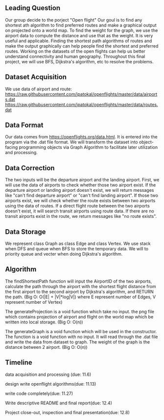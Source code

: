 ## Leading Question 
   
   Our group decide to the porject "Open flight" Our goul is to find any shortest ath algorithm to find preferred routes and make a graphical output on projected onto a world map. To find the weight for the graph, we use the airport data to compute the distance and use that as the weight. It is very useful and applicable. Finding the shortest path algorithms of routes and make the output graphically can help people find the shortest and preferred routes. Working on the datasets of the open flights can help us better understand connectivity and human geography. Throughout this final project, we will use BFS, Dijkstra's algorithm, etc to resolve the problems.

## Dataset Acquisition

We use data of airport and route: 
https://raw.githubusercontent.com/jpatokal/openflights/master/data/airports.dat
https://raw.githubusercontent.com/jpatokal/openflights/master/data/routes.dat

## Data Format

Our data comes from https://openflights.org/data.html. It is entered into the program via the .dat file format. We will transform the dataset into object-facing programming objects via Graph Algorithm to facilitate later utilization and processing.

## Data Correction

The two inputs will be the departure airport and the landing airport. First, we will use the data of airports to check whether those two airport exist. If the departure airport or landing airport doesn't exist, we will return messages like "can't find departure airport" or "can't find landing airport". If those two airports exist, we will check whether the route exists between two airports using the data of routes. If a direct flight route between the two airports doesn't exist, it will search transit airports using route data. If there are no transit airports exist in the route, we return messages like "no route exists".

## Data Storage

We represent class Graph as class Edge and class Vertex. We use stack when DFS and queue when BFS to store the temporary data. We will to priority queue and vecter when doing Dijkstra's algorithm.

## Algorithm 

The findShortestPath function will input the AirportID of the two airports, calculate the path through the airport with the shortest flight distance from the first airport to the second airport by Dijkstra's algorithm, and RETURN the path. (Big O: O(|E| + |V|*log|V|) where E represent number of Edges, V represent number of Vertex)

The generateProjection is a void function which take no input. the png file which contains projection of airport and flight on the world map which be written into local storage. (Big O: O(n))

The generateGraph is a void function which will be used in the constructor. The function is a void function with no input. It will read through the .dat file and write the data from dataset to graph. The weight of the graph is the distance between 2 airport. (Big O: O(n))


## Timeline

data acquisition and processing (due: 11.6)

design write openflight algorithms(due: 11.13)

write code completely(due: 11.27)

Write descriptive README and final report(due: 12.4)

Project close-out, inspection and final presentation(due: 12.8)
